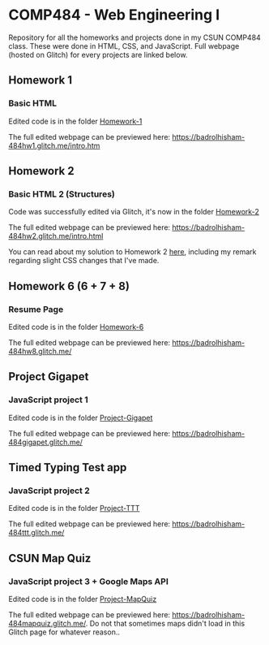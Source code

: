 # COMP484 - Web Engineering I
Repository for all the homeworks and projects done in my CSUN COMP484 class. These were done in HTML, CSS, and JavaScript. Full webpage (hosted on Glitch) for every projects are linked below.

## Homework 1
### Basic HTML
Edited code is in the folder [Homework-1](Homework-1/)

The full edited webpage can be previewed here: https://badrolhisham-484hw1.glitch.me/intro.htm

## Homework 2
### Basic HTML 2 (Structures)
Code was successfully edited via Glitch, it's now in the folder [Homework-2](Homework-2/)

The full edited webpage can be previewed here: https://badrolhisham-484hw2.glitch.me/intro.html

You can read about my solution to Homework 2 [here](Homework-2/README.md#my-solution), including my remark regarding slight CSS changes that I've made. 

## Homework 6 (6 + 7 + 8)
### Resume Page
Edited code is in the folder [Homework-6](Homework-6/)

The full edited webpage can be previewed here: https://badrolhisham-484hw8.glitch.me/

## Project Gigapet
### JavaScript project 1
Edited code is in the folder [Project-Gigapet](Project-Gigapet/)

The full edited webpage can be previewed here: https://badrolhisham-484gigapet.glitch.me/

## Timed Typing Test app
### JavaScript project 2
Edited code is in the folder [Project-TTT](Project-TTT/)

The full edited webpage can be previewed here: https://badrolhisham-484ttt.glitch.me/

## CSUN Map Quiz
### JavaScript project 3 + Google Maps API
Edited code is in the folder [Project-MapQuiz](Project-MapQuiz/)

The full edited webpage can be previewed here: https://badrolhisham-484mapquiz.glitch.me/. Do not that sometimes maps didn't load in this Glitch page for whatever reason..

